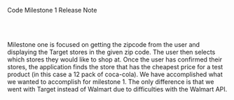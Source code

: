 Code Milestone 1 Release Note

<br>
<br>

Milestone one is focused on getting the zipcode from the user and displaying the
Target stores in the given zip code. The user then selects which stores they would 
like to shop at. Once the user has confirmed their stores, the application finds the 
store that has the cheapest price for a test product (in this case a 12 pack of coca-cola).
We have accomplished what we wanted to accomplish for milestone 1. The only difference is
that we went with Target instead of Walmart due to difficulties with the Walmart API.
